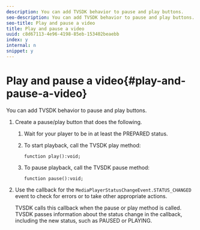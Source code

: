 ```yaml
---
description: You can add TVSDK behavior to pause and play buttons.
seo-description: You can add TVSDK behavior to pause and play buttons.
seo-title: Play and pause a video
title: Play and pause a video
uuid: c8d67113-4e96-4198-85eb-153402beaebb
index: y
internal: n
snippet: y
---
```


# Play and pause a video{#play-and-pause-a-video}

You can add TVSDK behavior to pause and play buttons.

1. Create a pause/play button that does the following.
   1. Wait for your player to be in at least the PREPARED status.
   1. To start playback, call the TVSDK play method:

      ```   
      function play():void;
      ```

   1. To pause playback, call the TVSDK pause method:

      ```   
      function pause():void;
      ```

1. Use the callback for the `MediaPlayerStatusChangeEvent.STATUS_CHANGED` event to check for errors or to take other appropriate actions.

   TVSDK calls this callback when the pause or play method is called. TVSDK passes information about the status change in the callback, including the new status, such as PAUSED or PLAYING.
